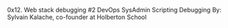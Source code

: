 0x12. Web stack debugging #2
DevOps
SysAdmin
Scripting
Debugging
 By: Sylvain Kalache, co-founder at Holberton School
